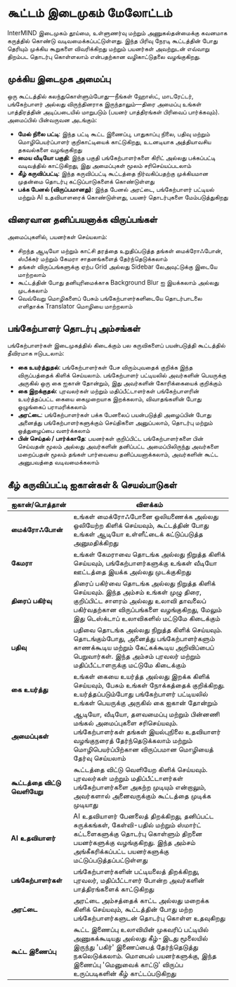 # கூட்டம் இடைமுகம் மேலோட்டம்

InterMIND இடைமுகம் தூய்மை, உள்ளுணர்வு மற்றும் அணுகல்தன்மைக்கு கவனமாக கருத்தில் கொண்டு வடிவமைக்கப்பட்டுள்ளது. இந்த பிரிவு நேரடி கூட்டத்தின் போது தெரியும் முக்கிய கூறுகளை விவரிக்கிறது மற்றும் பயனர்கள் அவற்றுடன் எவ்வாறு திறம்பட தொடர்பு கொள்ளலாம் என்பதற்கான வழிகாட்டுதலை வழங்குகிறது.

## முக்கிய இடைமுக அமைப்பு

ஒரு கூட்டத்தில் கலந்துகொள்ளும்போது—நீங்கள் ஹோஸ்ட், மாடரேட்டர், பங்கேற்பாளர் அல்லது விருந்தினராக இருந்தாலும்—திரை அமைப்பு உங்கள் பாத்திரத்தின் அடிப்படையில் மாறுபடும் (பயனர் பாத்திரங்கள் பிரிவைப் பார்க்கவும்). அமைப்பில் பின்வருவன அடங்கும்:

- **மேல் நிலை பட்டி**: இந்த பட்டி கூட்ட இணைப்பு, பாதுகாப்பு நிலை, பதிவு மற்றும் மொழிபெயர்ப்பாளர் குறிகாட்டியைக் காட்டுகிறது, உடனடியாக அத்தியாவசிய தகவல்களை வழங்குகிறது
- **மைய வீடியோ பகுதி**: இந்த பகுதி பங்கேற்பாளர்களை கிரிட் அல்லது பக்கப்பட்டி வடிவத்தில் காட்டுகிறது, இது அமைப்புகள் மூலம் சரிசெய்யப்படலாம்
- **கீழ் கருவிப்பட்டி**: இந்த கருவிப்பட்டி கூட்டத்தை நிர்வகிப்பதற்கு முக்கியமான முதன்மை தொடர்பு கட்டுப்பாடுகளைக் கொண்டுள்ளது
- **பக்க பேனல் (விருப்பமானது)**: இந்த பேனல் அரட்டை, பங்கேற்பாளர் பட்டியல் மற்றும் AI உதவியாளரைக் கொண்டுள்ளது, பயனர் தொடர்புகளை மேம்படுத்துகிறது

## விரைவான தனிப்பயனாக்க விருப்பங்கள்

அமைப்புகளில், பயனர்கள் செய்யலாம்:

- சிறந்த ஆடியோ மற்றும் காட்சி தரத்தை உறுதிப்படுத்த தங்கள் மைக்ரோஃபோன், ஸ்பீக்கர் மற்றும் கேமரா சாதனங்களைத் தேர்ந்தெடுக்கலாம்
- தங்கள் விருப்பங்களுக்கு ஏற்ப Grid அல்லது Sidebar லேஅவுட்டுக்கு இடையே மாற்றலாம்
- கூட்டத்தின் போது தனியுரிமைக்காக Background Blur ஐ இயக்கலாம் அல்லது முடக்கலாம்
- வெவ்வேறு மொழிகளைப் பேசும் பங்கேற்பாளர்களிடையே தொடர்பாடலை எளிதாக்க Translator மொழியை மாற்றலாம்

## பங்கேற்பாளர் தொடர்பு அம்சங்கள்

பங்கேற்பாளர்கள் இடைமுகத்தில் கிடைக்கும் பல கருவிகளைப் பயன்படுத்தி கூட்டத்தில் தீவிரமாக ஈடுபடலாம்:

- **கை உயர்த்துதல்**: பங்கேற்பாளர்கள் பேச விரும்புவதைக் குறிக்க இந்த விருப்பத்தைக் கிளிக் செய்யலாம். பங்கேற்பாளர் பட்டியலில் அவர்களின் பெயருக்கு அருகில் ஒரு கை ஐகான் தோன்றும், இது அவர்களின் கோரிக்கையைக் குறிக்கும்
- **கை இறக்குதல்**: புரவலர்கள் மற்றும் மதிப்பீட்டாளர்கள் பங்கேற்பாளரின் உயர்த்தப்பட்ட கையை கைமுறையாக இறக்கலாம், விவாதங்களின் போது ஒழுங்கைப் பராமரிக்கலாம்
- **அரட்டை**: பங்கேற்பாளர்கள் பக்க பேனலைப் பயன்படுத்தி அழைப்பின் போது அனைத்து பங்கேற்பாளர்களுக்கும் செய்திகளை அனுப்பலாம், தொடர்பு மற்றும் ஒத்துழைப்பை வளர்க்கலாம்
- **பின் செய்தல் / பார்க்காதே**: பயனர்கள் குறிப்பிட்ட பங்கேற்பாளர்களை பின் செய்வதன் மூலம் அல்லது அவர்களின் தனிப்பட்ட அமைப்பிலிருந்து அவர்களை மறைப்பதன் மூலம் தங்கள் பார்வையை தனிப்பயனாக்கலாம், அவர்களின் கூட்ட அனுபவத்தை வடிவமைக்கலாம்

## கீழ் கருவிப்பட்டி ஐகான்கள் & செயல்பாடுகள்

| ஐகான்/பொத்தான்       | விளக்கம்                                                                                                                                                                                                         |
| ----------------- | ------------------------------------------------------------------------------------------------------------------------------------------------------------------------------------------------------------------- |
| **மைக்ரோஃபோன்**    | உங்கள் மைக்ரோஃபோனை ஒலியணைக்க அல்லது ஒலியேற்ற கிளிக் செய்யவும், கூட்டத்தின் போது உங்கள் ஆடியோ உள்ளீட்டைக் கட்டுப்படுத்த அனுமதிக்கிறது                                                                                                                |
| **கேமரா**        | உங்கள் கேமராவை தொடங்க அல்லது நிறுத்த கிளிக் செய்யவும், பங்கேற்பாளர்களுக்கு உங்கள் வீடியோ ஊட்டத்தை இயக்க அல்லது முடக்குகிறது                                                                                                                          |
| **திரைப் பகிர்வு**  | திரைப் பகிர்வை தொடங்க அல்லது நிறுத்த கிளிக் செய்யவும். இந்த அம்சம் உங்கள் முழு திரை, குறிப்பிட்ட சாளரம் அல்லது உலாவி தாவலைப் பகிர்வதற்கான விருப்பங்களை வழங்குகிறது, மேலும் இது டெஸ்க்டாப் உலாவிகளில் மட்டுமே கிடைக்கும்                                    |
| **பதிவு**     | பதிவை தொடங்க அல்லது நிறுத்த கிளிக் செய்யவும். தொடங்கும்போது, அனைத்து பங்கேற்பாளர்களும் காணக்கூடிய மற்றும் கேட்கக்கூடிய அறிவிப்பைப் பெறுவார்கள். இந்த அம்சம் புரவலர் மற்றும் மதிப்பீட்டாளருக்கு மட்டுமே கிடைக்கும்                                |
| **கை உயர்த்து**    | உங்கள் கையை உயர்த்த அல்லது இறக்க கிளிக் செய்யவும், பேசும் உங்கள் நோக்கத்தைக் குறிக்கிறது. உயர்த்தப்படும்போது பங்கேற்பாளர் பட்டியலில் உங்கள் பெயருக்கு அருகில் கை ஐகான் தோன்றும்                                                                   |
| **அமைப்புகள்**      | ஆடியோ, வீடியோ, தளவமைப்பு மற்றும் பின்னணி மங்கல் அமைப்புகளை சரிசெய்யவும். பங்கேற்பாளர்கள் தங்கள் இயல்புநிலை உதவியாளர் வழங்குநரைத் தேர்ந்தெடுக்கலாம் மற்றும் மொழிபெயர்ப்பிற்கான விருப்பமான மொழியைத் தேர்வு செய்யலாம்                                        |
| **கூட்டத்தை விட்டு வெளியேறு** | கூட்டத்தை விட்டு வெளியேற கிளிக் செய்யவும். புரவலர்கள் மற்றும் மதிப்பீட்டாளர்கள் பங்கேற்பாளர்களை அகற்ற முடியும் என்றாலும், அவர்களால் அனைவருக்கும் கூட்டத்தை முடிக்க முடியாது                                                                                            |
| **AI உதவியாளர்**  | AI உதவியாளர் பேனலைத் திறக்கிறது, தனிப்பட்ட சுருக்கங்கள், கேள்வி-பதில் மற்றும் ஸ்மார்ட் கட்டளைகளுக்கு தொடர்பு கொள்ளும் திறனை பயனர்களுக்கு வழங்குகிறது. இந்த அம்சம் அங்கீகரிக்கப்பட்ட பயனர்களுக்கு மட்டுப்படுத்தப்பட்டுள்ளது                                        |
| **பங்கேற்பாளர்கள்**  | பங்கேற்பாளர்களின் பட்டியலைத் திறக்கிறது, புரவலர், மதிப்பீட்டாளர் போன்ற அவர்களின் பாத்திரங்களைக் காட்டுகிறது                                                                                                                                |
| **அரட்டை**          | அரட்டை அம்சத்தைக் காட்ட அல்லது மறைக்க கிளிக் செய்யவும், கூட்டத்தின் போது மற்ற பங்கேற்பாளர்களுடன் தொடர்பு கொள்ள உதவுகிறது                                                                                                         |
| **கூட்ட இணைப்பு**  | கூட்ட இணைப்பு உலாவியின் முகவரிப் பட்டியில் அணுகக்கூடியது அல்லது கீழ்-இடது மூலையில் இருந்து 'பகிர்' இணைப்பைத் தேர்ந்தெடுத்து நகலெடுக்கலாம். மொபைல் பயனர்களுக்கு, இந்த இணைப்பு 'மெனுவைக் காட்டு' விருப்ப உருப்படிகளின் கீழ் காட்டப்படுகிறது |